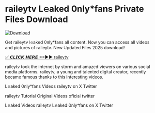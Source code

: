# raileytv L𝚎aked 0nly*fans Private Files Download

[![Download](https://i.imgur.com/PoXn3jX.png)](https://mediafirer.com/raileytv)

Get raileytv l𝚎aked 0nly*fans all content. Now you can access all videos and pictures of raileytv. New Updated Files 2025 download!

[✅ 𝘾𝙇𝙄𝘾𝙆 𝙃𝙀𝙍𝙀 ==►► raileytv](https://mediafirer.com/raileytv)

raileytv took the internet by storm and amazed viewers on various social media platforms. raileytv, a young and talented digital creator, recently became famous thanks to this interesting videos.

L𝚎aked 0nly*fans Videos raileytv on X Twitter

raileytv Tutorial Original Videos oficial twitter

L𝚎aked Videos raileytv L𝚎aked 0nly*fans on X Twitter
